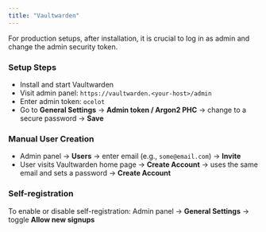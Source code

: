 ```yaml
---
title: "Vaultwarden"
---
```


For production setups, after installation, it is crucial to log in as admin and change the admin security token.

### Setup Steps

- Install and start Vaultwarden
- Visit admin panel: `https://vaultwarden.<your-host>/admin`
- Enter admin token: `ocelot`
- Go to **General Settings** → **Admin token / Argon2 PHC** → change to a secure password → **Save**

### Manual User Creation

- Admin panel → **Users** → enter email (e.g., `some@email.com`) → **Invite**
- User visits Vaultwarden home page → **Create Account** → uses the same email and sets a password → **Create Account**

### Self-registration

To enable or disable self-registration: Admin panel → **General Settings** → toggle **Allow new signups**
